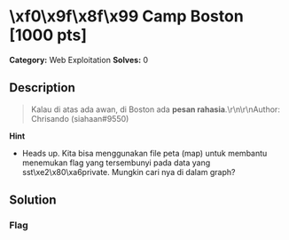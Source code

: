 # \xf0\x9f\x8f\x99 Camp Boston [1000 pts]

**Category:** Web Exploitation
**Solves:** 0

## Description
>Kalau di atas ada awan, di Boston ada **pesan rahasia**.\r\n\r\nAuthor: Chrisando (siahaan#9550)

**Hint**
* Heads up. Kita bisa menggunakan file peta (map) untuk membantu menemukan flag yang tersembunyi pada data yang sst\xe2\x80\xa6private. Mungkin cari nya di dalam graph?

## Solution

### Flag

